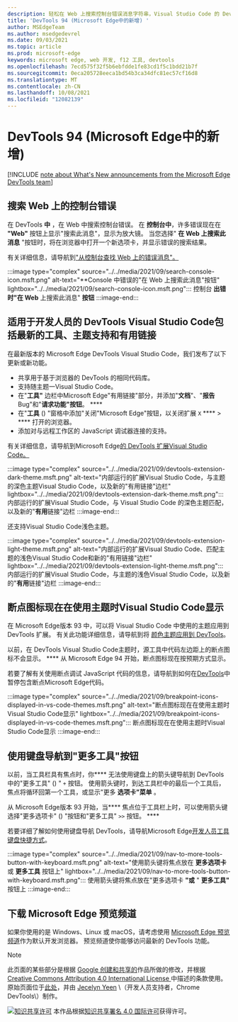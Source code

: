 ```yaml
---
description: 轻松在 Web 上搜索控制台错误消息字符串，Visual Studio Code 的 DevTools 扩展现在具有最新的工具和主题支持，断点图标现在在使用 Visual Studio Code 主题时显示，并且可以使用键盘导航到"更多工具"按钮。
title: 'DevTools 94 (Microsoft Edge中的新增) '
author: MSEdgeTeam
ms.author: msedgedevrel
ms.date: 09/03/2021
ms.topic: article
ms.prod: microsoft-edge
keywords: microsoft edge, web 开发, f12 工具, devtools
ms.openlocfilehash: 7ecd575f32f5b6ebfdde1fe83cd1f5c1bdd21b7f
ms.sourcegitcommit: 0eca205728eeca1bd54b3ca34dfc81ec57cf16d8
ms.translationtype: MT
ms.contentlocale: zh-CN
ms.lasthandoff: 10/08/2021
ms.locfileid: "12082139"
---
```

# <a name="whats-new-in-devtools-microsoft-edge-94"></a>DevTools 94 (Microsoft Edge中的新增) 

[!INCLUDE [note about What's New announcements from the Microsoft Edge DevTools team](../../includes/edge-whats-new-note.md)]


## <a name="search-for-console-errors-on-the-web"></a>搜索 Web 上的控制台错误

<!-- Title: Quickly debug console errors with our new integrated search feature -->
<!-- Subtitle: Now you can quickly search for console errors directly from the Console. -->

在 DevTools **中** ，在 Web 中搜索控制台错误。  在 **控制台中**，许多错误现在在 **"Web"** 按钮上显示"搜索此消息"，显示为放大镜。  当您选择" **在 Web 上搜索此消息** "按钮时，将在浏览器中打开一个新选项卡，并显示错误的搜索结果。

有关详细信息，请导航到["从控制台查找 Web 上的错误消息"。][LookupErrorsWebFromConsole]

:::image type="complex" source="../../media/2021/09/search-console-icon.msft.png" alt-text="**Console 中错误的&quot;在 Web 上搜索此消息&quot;按钮" lightbox="../../media/2021/09/search-console-icon.msft.png":::
   控制台 **出错时"在 Web** 上搜索此消息" **按钮**
:::image-end:::


## <a name="devtools-extension-for-visual-studio-code-includes-the-latest-tools-theme-support-and-helpful-links"></a>适用于开发人员的 DevTools Visual Studio Code包括最新的工具、主题支持和有用链接

<!-- Title: Edge DevTools for VS Code now supports themes and uses the most recent codebase -->
<!-- Subtitle: The Edge DevTools extension for VS Code now uses the same version of the Developer Tools as your Microsoft Edge browser. We also added ways to learn more and for you to tell us what we could do better from within Visual Studio Code. -->

在最新版本的 Microsoft Edge DevTools Visual Studio Code，我们发布了以下更新或新功能。
*  共享用于基于浏览器的 DevTools 的相同代码库。
*  支持随主题一Visual Studio Code。
*  在"**工具"** 边栏中Microsoft Edge"有用链接"部分，并添加"**文档**"、"**报告**Bug"和"**请求功能"按钮**。 ****
*  在"**工具** () "窗格中添加"关闭"Microsoft Edge"按钮，以关闭扩展 `X` ****  >  **** 打开的浏览器。
*  添加对与远程工作区的 JavaScript 调试器连接的支持。

有关详细信息，请导航到Microsoft Edge[的 DevTools 扩展Visual Studio Code。][EdgeDevToolsExtensionForVSCode]

:::image type="complex" source="../../media/2021/09/devtools-extension-dark-theme.msft.png" alt-text="内部运行的扩展Visual Studio Code，与主题的深色主题Visual Studio Code，以及新的&quot;有用链接&quot;边栏" lightbox="../../media/2021/09/devtools-extension-dark-theme.msft.png":::
   内部运行的扩展Visual Studio Code，与 Visual Studio Code 的深色主题匹配，以及新的"**有用**链接"边栏
:::image-end:::

还支持Visual Studio Code浅色主题。

:::image type="complex" source="../../media/2021/09/devtools-extension-light-theme.msft.png" alt-text="内部运行的扩展Visual Studio Code、匹配主题的浅色Visual Studio Code和新的&quot;有用链接&quot;边栏" lightbox="../../media/2021/09/devtools-extension-light-theme.msft.png":::
   内部运行的扩展Visual Studio Code，与主题的浅色Visual Studio Code，以及新的"**有用**链接"边栏
:::image-end:::


## <a name="breakpoint-icons-are-now-displayed-when-using-visual-studio-code-themes"></a>断点图标现在在使用主题时Visual Studio Code显示

<!-- Title: Breakpoint icons are now displayed when using themes from Visual Studio Code -->
<!-- Subtitle: Setting, removing, and viewing breakpoints is now easier in Microsoft Edge. -->

在 Microsoft Edge版本 93 中，可以将 Visual Studio Code 中使用的主题应用到 DevTools 扩展。  有关此功能详细信息，请导航到将 [颜色主题应用到 DevTools][ApplyColorThemesToDevTools]。

以前，在 DevTools Visual Studio Code主题时，源工具中代码左边距上的断点图标不会显示。 ****  从 Microsoft Edge 94 开始，断点图标现在按预期方式显示。

若要了解有关使用断点调试 JavaScript 代码的信息，请导航到如何在[DevTools][PauseCodeWithBreakpoints]中暂停包含断点Microsoft Edge代码。

:::image type="complex" source="../../media/2021/09/breakpoint-icons-displayed-in-vs-code-themes.msft.png" alt-text="断点图标现在在使用主题时Visual Studio Code显示" lightbox="../../media/2021/09/breakpoint-icons-displayed-in-vs-code-themes.msft.png":::
   断点图标现在在使用主题时Visual Studio Code显示
:::image-end:::


## <a name="navigate-to-the-more-tools-button-with-the-keyboard"></a>使用键盘导航到"更多工具"按钮

<!-- Title: Use the arrow keys to navigate to the + button to open more tools -->
<!-- Subtitle: To open more tools, we have improved keyboard accessibility using the arrow keys on the main DevTools toolbar. -->

以前，当工具栏具有焦点时，你**** 无法使用键盘上的箭头键导航到 DevTools 中的"更多工具" () " `+` 按钮。  使用箭头键时，到达工具栏中的最后一个工具后，焦点将循环回第一个工具，或显示"更多 **选项卡"菜单** 。

从 Microsoft Edge版本 93 开始，当**** 焦点位于工具栏上时，可以使用箭头键选择"更多选项卡" () "按钮和"更多工具" `>>` 按钮。 ****

若要详细了解如何使用键盘导航 DevTools，请导航Microsoft Edge[开发人员工具键盘快捷方式][DevToolsKeyboardShortcuts]。

:::image type="complex" source="../../media/2021/09/nav-to-more-tools-button-with-keyboard.msft.png" alt-text="使用箭头键将焦点放在 **更多选项卡** 或 **更多工具** 按钮上" lightbox="../../media/2021/09/nav-to-more-tools-button-with-keyboard.msft.png":::
   使用箭头键将焦点放在"更多选项卡 **"或** " **更多工具"** 按钮上
:::image-end:::


<!-- ====================================================================== -->
## <a name="download-the-microsoft-edge-preview-channels"></a>下载 Microsoft Edge 预览频道

如果你使用的是 Windows、Linux 或 macOS，请考虑使用 [ Microsoft Edge 预览频道][MicrosoftEdgePreviewChannels]作为默认开发浏览器。  预览频道使你能够访问最新的 DevTools 功能。


<!-- ====================================================================== -->
<!-- links -->
[EdgeDevToolsExtensionForVSCode]: ../../../../visual-studio-code/microsoft-edge-devtools-extension.md "Microsoft Edge适用于开发人员的 DevTools Visual Studio Code |Microsoft Docs"
[LookupErrorsWebFromConsole]: ../../../console/index.md#look-up-error-messages-on-the-web-from-the-console "从控制台查找 Web 上的错误消息 - 使用控制台|Microsoft Docs"
[DevToolsKeyboardShortcuts]: ../../../shortcuts/index.md "Microsoft Edge DevTools 键盘快捷方式 | Microsoft Docs"
[ApplyColorThemesToDevTools]: ../../../customize/theme.md "将颜色主题应用到 DevTools |Microsoft Docs"
[PauseCodeWithBreakpoints]: ../../../javascript/breakpoints.md "如何在 Microsoft Edge 开发工具中使用断点暂停代码 | Microsoft Doc"

<!-- external links -->
[MicrosoftEdgePreviewChannels]: https://www.microsoftedgeinsider.com/download "Microsoft Edge 预览频道"

[VisualstudioMarketplaceMsEdgedevtoolsVscodeEdgeDevtools]: https://marketplace.visualstudio.com/items?itemName=ms-edgedevtools.vscode-edge-devtools "Microsoft Edge Developer Tools for Visual Studio Code | Visual Studio Marketplace"


<!-- ====================================================================== -->
> [!NOTE]
> 此页面的某些部分是根据 [Google 创建和共享的][GoogleSitePolicies]作品所做的修改，并根据[ Creative Commons Attribution 4.0 International License ][CCA4IL]中描述的条款使用。
> 原始页面位于[此处](https://developer.chrome.com/blog/new-in-devtools-94)，并由 [Jecelyn Yeen][JecelynYeen] \（开发人员支持者，Chrome DevTools\）制作。

[![知识共享许可][CCby4Image]][CCA4IL] 本作品根据[知识共享署名 4.0 国际许可][CCA4IL]获得许可。

[CCA4IL]: https://creativecommons.org/licenses/by/4.0
[CCby4Image]: https://i.creativecommons.org/l/by/4.0/88x31.png
[GoogleSitePolicies]: https://developers.google.com/terms/site-policies
[JecelynYeen]: https://developers.google.com/web/resources/contributors/jecelynyeen
